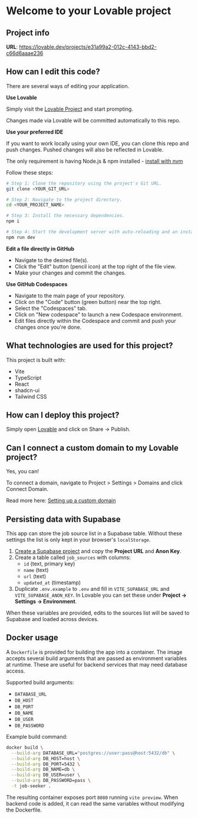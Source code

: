 # Welcome to your Lovable project

## Project info

**URL**: https://lovable.dev/projects/e31a99a2-012c-4143-bbd2-c66d6aaae236

## How can I edit this code?

There are several ways of editing your application.

**Use Lovable**

Simply visit the [Lovable Project](https://lovable.dev/projects/e31a99a2-012c-4143-bbd2-c66d6aaae236) and start prompting.

Changes made via Lovable will be committed automatically to this repo.

**Use your preferred IDE**

If you want to work locally using your own IDE, you can clone this repo and push changes. Pushed changes will also be reflected in Lovable.

The only requirement is having Node.js & npm installed - [install with nvm](https://github.com/nvm-sh/nvm#installing-and-updating)

Follow these steps:

```sh
# Step 1: Clone the repository using the project's Git URL.
git clone <YOUR_GIT_URL>

# Step 2: Navigate to the project directory.
cd <YOUR_PROJECT_NAME>

# Step 3: Install the necessary dependencies.
npm i

# Step 4: Start the development server with auto-reloading and an instant preview.
npm run dev
```

**Edit a file directly in GitHub**

- Navigate to the desired file(s).
- Click the "Edit" button (pencil icon) at the top right of the file view.
- Make your changes and commit the changes.

**Use GitHub Codespaces**

- Navigate to the main page of your repository.
- Click on the "Code" button (green button) near the top right.
- Select the "Codespaces" tab.
- Click on "New codespace" to launch a new Codespace environment.
- Edit files directly within the Codespace and commit and push your changes once you're done.

## What technologies are used for this project?

This project is built with:

- Vite
- TypeScript
- React
- shadcn-ui
- Tailwind CSS

## How can I deploy this project?

Simply open [Lovable](https://lovable.dev/projects/e31a99a2-012c-4143-bbd2-c66d6aaae236) and click on Share -> Publish.

## Can I connect a custom domain to my Lovable project?

Yes, you can!

To connect a domain, navigate to Project > Settings > Domains and click Connect Domain.

Read more here: [Setting up a custom domain](https://docs.lovable.dev/tips-tricks/custom-domain#step-by-step-guide)

## Persisting data with Supabase

This app can store the job source list in a Supabase table. Without these
settings the list is only kept in your browser's `localStorage`.

1. [Create a Supabase project](https://app.supabase.com/) and copy the **Project URL** and **Anon Key**.
2. Create a table called `job_sources` with columns:
   - `id` (text, primary key)
   - `name` (text)
   - `url` (text)
   - `updated_at` (timestamp)
3. Duplicate `.env.example` to `.env` and fill in `VITE_SUPABASE_URL` and `VITE_SUPABASE_ANON_KEY`.
   In Lovable you can set these under **Project → Settings → Environment**.

When these variables are provided, edits to the sources list will be saved to
Supabase and loaded across devices.

## Docker usage

A `Dockerfile` is provided for building the app into a container. The image accepts several build arguments that are passed as environment variables at runtime. These are useful for backend services that may need database access.

Supported build arguments:

- `DATABASE_URL`
- `DB_HOST`
- `DB_PORT`
- `DB_NAME`
- `DB_USER`
- `DB_PASSWORD`

Example build command:

```sh
docker build \
  --build-arg DATABASE_URL="postgres://user:pass@host:5432/db" \
  --build-arg DB_HOST=host \
  --build-arg DB_PORT=5432 \
  --build-arg DB_NAME=db \
  --build-arg DB_USER=user \
  --build-arg DB_PASSWORD=pass \
  -t job-seeker .
```

The resulting container exposes port `8080` running `vite preview`. When backend code is added, it can read the same variables without modifying the Dockerfile.
